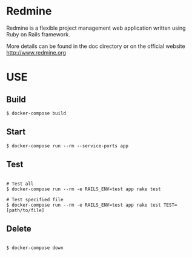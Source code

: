 # Redmine

Redmine is a flexible project management web application written using Ruby on Rails framework.

More details can be found in the doc directory or on the official website http://www.redmine.org

# USE


## Build

```
$ docker-compose build
```


## Start

```
$ docker-compose run --rm --service-ports app
```

## Test


```

# Test all
$ docker-compose run --rm -e RAILS_ENV=test app rake test

# Test specified file
$ docker-compose run --rm -e RAILS_ENV=test app rake test TEST=[path/to/file]

```

## Delete


```

$ docker-compose down

```